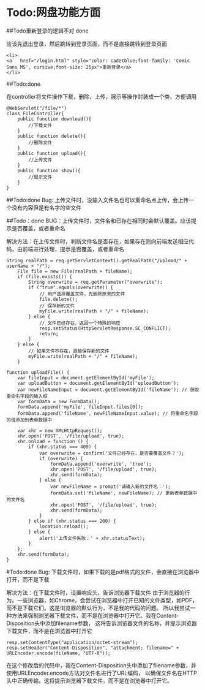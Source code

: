 # Todo:网盘功能方面

##Todo重新登录的逻辑不对 done

应该先退出登录，然后跳转到登录页面，而不是直接跳转到登录页面

```
<li>
<a   href="/login.html" style="color: cadetblue;font-family: 'Comic Sans MS', cursive;font-size: 25px">重新登录</a>
</li>
```


##Todo:done

在controller将文件操作下载，删除，上传，展示等操作封装成一个类，方便调用

```
@WebServlet("/file/*")
class FileController{
    public function download(){
        //下载文件
    }
    public function delete(){
        //删除文件
    }
    public function upload(){
        //上传文件
    }
    public function show(){
        //展示文件
    }
}
```


##Todo:done
Bug: 上传文件时，没输入文件名也可以重命名点上传，会上传一个没有内容但是有名字的空文件

##Todo：done
BUG：上传文件时，文件名和已存在相同时会默认覆盖。应该提示是否覆盖，或者重命名

解决方法：在上传文件时，判断文件名是否存在，如果存在则向前端发送相应代码，由前端进行处理，提示是否覆盖，或者重命名

```
String realPath = req.getServletContext().getRealPath("/upload/" + userName + "/");
    File file = new File(realPath + fileName);
    if (file.exists()) {
        String overwrite = req.getParameter("overwrite");
        if ("true".equals(overwrite)) {
            // 用户选择覆盖文件，先删除原来的文件
            file.delete();
            // 保存新的文件
            myFile.write(realPath + "/" + fileName);
        } else {
            // 文件已经存在，返回一个特殊的响应
            resp.setStatus(HttpServletResponse.SC_CONFLICT);
            return;
        }
    } else {
        // 如果文件不存在，直接保存新的文件
        myFile.write(realPath + "/" + fileName);
    }
```

``` 
function uploadFile() {
    var fileInput = document.getElementById('myFile');
    var uploadButton = document.getElementById('uploadButton');
    var newFileNameInput = document.getElementById('fileName'); // 获取重命名字段的输入框
    var formData = new FormData();
    formData.append('myFile', fileInput.files[0]);
    formData.append('fileName', newFileNameInput.value); // 将重命名字段的值添加到表单数据中

    var xhr = new XMLHttpRequest();
    xhr.open('POST', '/file/upload', true);
    xhr.onload = function () {
        if (xhr.status === 409) {
            var overwrite = confirm('文件已经存在，是否要覆盖文件？');
            if (overwrite) {
                formData.append('overwrite', 'true');
                xhr.open('POST', '/file/upload', true);
                xhr.send(formData);
            } else {
                var newFileName = prompt('请输入新的文件名：');
                formData.set('fileName', newFileName); // 更新表单数据中的文件名
                xhr.open('POST', '/file/upload', true);
                xhr.send(formData);
            }
        } else if (xhr.status === 200) {
            location.reload();
        } else {
            alert('上传文件失败：' + xhr.statusText);
        }
    };
    xhr.send(formData);
}
```

#Todo:done
Bug: 下载文件时，如果下载的是pdf格式的文件，会直接在浏览器中打开，而不是下载

解决方法：在下载文件时，设置响应头，告诉浏览器下载文件
由于浏览器的行为。一些浏览器，如Chrome，会尝试在浏览器中打开已知的文件类型，如PDF，
而不是下载它们。这是浏览器的默认行为，不是我的代码的问题。
所以我尝试一种方法来强制浏览器下载文件，而不是在浏览器中打开它。我在Content-Disposition头中添加filename参数，
这将告诉浏览器文件的名称，并提示浏览器下载文件，而不是在浏览器中打开它
```
resp.setContentType("application/octet-stream");
resp.setHeader("Content-Disposition", "attachment; filename=" + URLEncoder.encode(fileName, "UTF-8"));
```
在这个修改后的代码中，我在Content-Disposition头中添加了filename参数，并使用URLEncoder.encode方法对文件名进行了URL编码，
以确保文件名在HTTP头中正确传输。这将提示浏览器下载文件，而不是在浏览器中打开它。